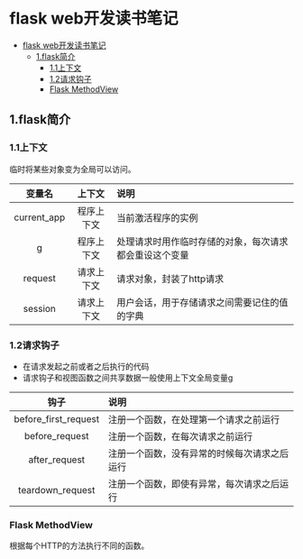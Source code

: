 # flask web开发读书笔记

<!-- TOC -->

- [flask web开发读书笔记](#flask-web%e5%bc%80%e5%8f%91%e8%af%bb%e4%b9%a6%e7%ac%94%e8%ae%b0)
  - [1.flask简介](#1flask%e7%ae%80%e4%bb%8b)
    - [1.1上下文](#11%e4%b8%8a%e4%b8%8b%e6%96%87)
    - [1.2请求钩子](#12%e8%af%b7%e6%b1%82%e9%92%a9%e5%ad%90)
    - [Flask MethodView](#flask-methodview)

<!-- /TOC -->

## 1.flask简介

### 1.1上下文

临时将某些对象变为全局可以访问。

| 变量名 | 上下文 | 说明 |
| :-----: | :---: | :--- |
| current_app | 程序上下文 | 当前激活程序的实例 |
| g | 程序上下文 | 处理请求时用作临时存储的对象，每次请求都会重设这个变量 |
| request | 请求上下文 | 请求对象，封装了http请求 |
| session | 请求上下文 | 用户会话，用于存储请求之间需要记住的值的字典 |

### 1.2请求钩子

- 在请求发起之前或者之后执行的代码
- 请求钩子和视图函数之间共享数据一般使用上下文全局变量g

| 钩子 | 说明 |
| :---: | :--- |
| before_first_request | 注册一个函数，在处理第一个请求之前运行 |
| before_request | 注册一个函数，在每次请求之前运行 |
| after_request | 注册一个函数，没有异常的时候每次请求之后运行 |
| teardown_request | 注册一个函数，即使有异常，每次请求之后运行 |

### Flask MethodView

根据每个HTTP的方法执行不同的函数。
